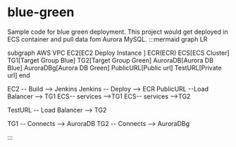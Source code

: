 # blue-green
Sample code for blue green deployment. This project would get deployed in ECS container and pull data fom Aurora MySQL.
:::mermaid
graph LR

subgraph AWS VPC
    EC2[EC2 Deploy Instance ]
    ECR(ECR)
    ECS[ECS Cluster]
    TG1[Target Group Blue]
    TG2[Target Group Green]
    AuroraDB[Aurora DB Blue]
    AuroraDBg[Aurora DB Green]
    PublicURL[Public url]
    TestURL[Private url]
end

EC2 -- Build --> Jenkins
Jenkins -- Deploy --> ECR
PublicURL --Load Balancer --> TG1
ECS-- services -->TG1
ECS-- services -->TG2

TestURL -- Load Balancer --> TG2

TG1 -- Connects --> AuroraDB
TG2 -- Connects --> AuroraDBg

:::
